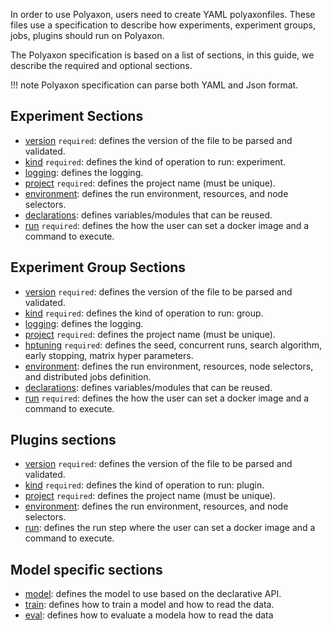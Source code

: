 In order to use Polyaxon, users need to create YAML polyaxonfiles.
These files use a specification to describe how experiments, experiment groups, jobs, plugins should run on Polyaxon.

The Polyaxon specification is based on a list of sections, in this guide, we describe the required and optional sections.

!!! note
    Polyaxon specification can parse both YAML and Json format.


## Experiment Sections

 * [version](sections#version) `required`: defines the version of the file to be parsed and validated.
 * [kind](sections#kind) `required`: defines the kind of operation to run: experiment.
 * [logging](section#logging): defines the logging.
 * [project](sections#project) `required`: defines the project name (must be unique).
 * [environment](sections#environment): defines the run environment, resources, and node selectors.
 * [declarations](sections#declarations): defines variables/modules that can be reused.
 * [run](sections#run) `required`: defines the how the user can set a docker image and a command to execute.


## Experiment Group Sections

 * [version](sections#version) `required`: defines the version of the file to be parsed and validated.
 * [kind](sections#kind) `required`: defines the kind of operation to run: group.
 * [logging](sections#logging): defines the logging.
 * [project](sections#project) `required`: defines the project name (must be unique).
 * [hptuning](sections#hptuning) `required`: defines the seed, concurrent runs, search algorithm, early stopping, matrix hyper parameters.
 * [environment](sections#environment): defines the run environment, resources, node selectors, and distributed jobs definition.
 * [declarations](sections#declarations): defines variables/modules that can be reused.
 * [run](sections#run) `required`: defines the how the user can set a docker image and a command to execute.


## Plugins sections

 * [version](sections#version) `required`: defines the version of the file to be parsed and validated.
 * [kind](sections#kind) `required`: defines the kind of operation to run: plugin.
 * [project](sections#project) `required`: defines the project name (must be unique).
 * [environment](sections#environment): defines the run environment, resources, and node selectors.
 * [run](sections#run): defines the run step where the user can set a docker image and a command to execute.


## Model specific sections

 * [model](model_sections#model): defines the model to use based on the declarative API.
 * [train](model_sections#train): defines how to train a model and how to read the data.
 * [eval](model_sections#train): defines how to evaluate a modela how to read the data
